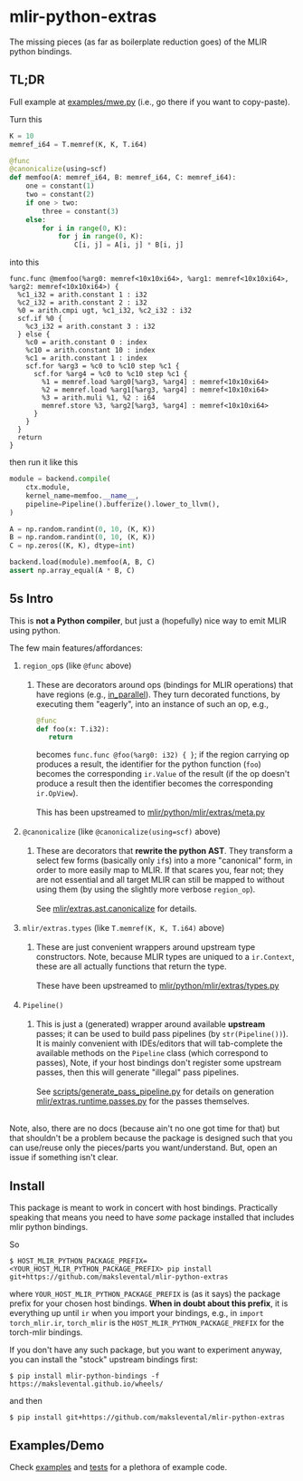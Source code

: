 # mlir-python-extras

The missing pieces (as far as boilerplate reduction goes) of the MLIR python bindings.

## TL;DR

Full example at [examples/mwe.py](examples/mwe.py) (i.e., go there if you want to copy-paste).

Turn this 

```python
K = 10
memref_i64 = T.memref(K, K, T.i64)

@func
@canonicalize(using=scf)
def memfoo(A: memref_i64, B: memref_i64, C: memref_i64):
    one = constant(1)
    two = constant(2)
    if one > two:
        three = constant(3)
    else:
        for i in range(0, K):
            for j in range(0, K):
                C[i, j] = A[i, j] * B[i, j]
```

into this

```mlir
func.func @memfoo(%arg0: memref<10x10xi64>, %arg1: memref<10x10xi64>, %arg2: memref<10x10xi64>) {
  %c1_i32 = arith.constant 1 : i32
  %c2_i32 = arith.constant 2 : i32
  %0 = arith.cmpi ugt, %c1_i32, %c2_i32 : i32
  scf.if %0 {
    %c3_i32 = arith.constant 3 : i32
  } else {
    %c0 = arith.constant 0 : index
    %c10 = arith.constant 10 : index
    %c1 = arith.constant 1 : index
    scf.for %arg3 = %c0 to %c10 step %c1 {
      scf.for %arg4 = %c0 to %c10 step %c1 {
        %1 = memref.load %arg0[%arg3, %arg4] : memref<10x10xi64>
        %2 = memref.load %arg1[%arg3, %arg4] : memref<10x10xi64>
        %3 = arith.muli %1, %2 : i64
        memref.store %3, %arg2[%arg3, %arg4] : memref<10x10xi64>
      }
    }
  }
  return
}
```

then run it like this

```python
module = backend.compile(
    ctx.module,
    kernel_name=memfoo.__name__,
    pipeline=Pipeline().bufferize().lower_to_llvm(),
)

A = np.random.randint(0, 10, (K, K))
B = np.random.randint(0, 10, (K, K))
C = np.zeros((K, K), dtype=int)

backend.load(module).memfoo(A, B, C)
assert np.array_equal(A * B, C)
```

## 5s Intro

This is **not a Python compiler**, but just a (hopefully) nice way to emit MLIR using python.

The few main features/affordances:

1. `region_op`s (like `@func` above)
   \
   &nbsp;
   1. These are decorators around ops (bindings for MLIR operations) that have regions (e.g., [in_parallel](https://github.com/makslevental/mlir-python-extras/blob/40c8c44e767fd9ee8fec35a3c3342b3c8623ef1c/mlir/extras/dialects/ext/scf.py#L205)). 
   They turn decorated functions, by executing them "eagerly", into an instance of such an op, e.g., 
      ```python
      @func
      def foo(x: T.i32):
         return
      ```
      becomes `func.func @foo(%arg0: i32) { }`; if the region carrying op produces a result, the identifier for the python function (`foo`) becomes the corresponding `ir.Value` of the result (if the op doesn't produce a result then the identifier becomes the corresponding `ir.OpView`).
      \
      \
      This has been upstreamed to [mlir/python/mlir/extras/meta.py](https://github.com/llvm/llvm-project/blob/24038650d9ca5d66b07d3075afdebe81012ab1f2/mlir/python/mlir/extras/meta.py#L12)
      \
      &nbsp;
2. `@canonicalize` (like `@canonicalize(using=scf)` above)
   \
   &nbsp;
   1. These are decorators that **rewrite the python AST**. They transform a select few forms (basically only `if`s) into a more "canonical" form, in order to more easily map to MLIR. If that scares you, fear not; they are not essential and all target MLIR can still be mapped to without using them (by using the slightly more verbose `region_op`).
      \
      \
      See [mlir/extras.ast.canonicalize](https://github.com/makslevental/mlir-python-extras/blob/40c8c44e767fd9ee8fec35a3c3342b3c8623ef1c/mlir/extras/ast/canonicalize.py) for details.
      \
      &nbsp;
3. `mlir/extras.types` (like `T.memref(K, K, T.i64)` above)
   \
   &nbsp;
   1. These are just convenient wrappers around upstream type constructors. Note, because MLIR types are uniqued to a `ir.Context`, these are all actually functions that return the type.
      \
      \
      These have been upstreamed to [mlir/python/mlir/extras/types.py](https://github.com/llvm/llvm-project/blob/52b18b4e82d412a7d755e89591c6ebcc41c257a1/mlir/python/mlir/extras/types.py)
      \
      &nbsp;
4. `Pipeline()`
   \
   &nbsp;
   1. This is just a (generated) wrapper around available **upstream** passes; it can be used to build pass pipelines (by `str(Pipeline())`). It is mainly convenient with IDEs/editors that will tab-complete the available methods on the `Pipeline` class (which correspond to passes), Note, if your host bindings don't register some upstream passes, then this will generate "illegal" pass pipelines.
      \
      \
      See [scripts/generate_pass_pipeline.py](https://github.com/makslevental/mlir-python-extras/blob/40c8c44e767fd9ee8fec35a3c3342b3c8623ef1c/scripts/generate_pass_pipeline.py) for details on generation
      [mlir/extras.runtime.passes.py](https://github.com/makslevental/mlir-python-extras/blob/40c8c44e767fd9ee8fec35a3c3342b3c8623ef1c/mlir/extras/runtime/passes.py#L80) for the passes themselves.
      \
      &nbsp;



Note, also, there are no docs (because ain't no one got time for that) but that shouldn't be a problem because the package is designed such that you can use/reuse only the pieces/parts you want/understand.
But, open an issue if something isn't clear.


## Install

This package is meant to work in concert with host bindings.
Practically speaking that means you need to have *some* package installed that includes mlir python bindings.

So

```shell
$ HOST_MLIR_PYTHON_PACKAGE_PREFIX=<YOUR_HOST_MLIR_PYTHON_PACKAGE_PREFIX> pip install git+https://github.com/makslevental/mlir-python-extras
```

where `YOUR_HOST_MLIR_PYTHON_PACKAGE_PREFIX` is (as it says) the package prefix for your chosen host bindings.
**When in doubt about this prefix**, it is everything up until `ir` when you import your bindings, e.g., in `import torch_mlir.ir`, `torch_mlir` is the `HOST_MLIR_PYTHON_PACKAGE_PREFIX` for the torch-mlir bindings.

If you don't have any such package, but you want to experiment anyway, you can install the "stock" upstream bindings first:

```shell
$ pip install mlir-python-bindings -f https://makslevental.github.io/wheels/
```

and then

```shell
$ pip install git+https://github.com/makslevental/mlir-python-extras
```

## Examples/Demo

Check [examples](examples) and [tests](tests) for a plethora of example code.
